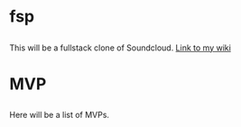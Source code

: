 # fsp

##
This will be a fullstack clone of Soundcloud.
[Link to my wiki](https://github.com/LinkedLists/fsp/wiki/wiki)

# MVP

##
Here will be a list of MVPs.
